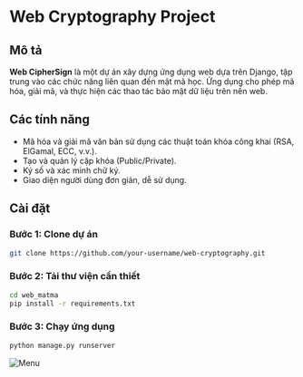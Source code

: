 # Web Cryptography Project

## Mô tả
**Web CipherSign** là một dự án xây dựng ứng dụng web dựa trên Django, tập trung vào các chức năng liên quan đến mật mã học. Ứng dụng cho phép mã hóa, giải mã, và thực hiện các thao tác bảo mật dữ liệu trên nền web.

## Các tính năng
- Mã hóa và giải mã văn bản sử dụng các thuật toán khóa công khai (RSA, ElGamal, ECC, v.v.).
- Tạo và quản lý cặp khóa (Public/Private).
- Ký số và xác minh chữ ký.
- Giao diện người dùng đơn giản, dễ sử dụng.

## Cài đặt

### Bước 1: Clone dự án
```bash
git clone https://github.com/your-username/web-cryptography.git
```

### Bước 2: Tải thư viện cần thiết
```bash
cd web_matma
pip install -r requirements.txt
```

### Bước 3: Chạy ứng dụng
```bash
python manage.py runserver
```

![Menu](static/images/menu)